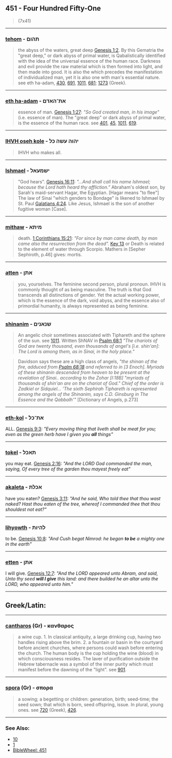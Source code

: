 ## 451 - Four Hundred Fifty-One
> (7x41)

---

### [tehom](/keys/ThHVM) - תהום
> the abyss of the waters, great deep [Genesis 1:2](http://biblehub.com/genesis/1-2.htm). By this Gematria the "great deep," or dark abyss of primal water, is Qabalistically identified with the idea of the universal essence of the human race. Darkness and evil provide the raw material which is then formed into light, and then made into good. It is also the which precedes the manifestation of individualized man, yet it is also one with man's essential nature. see eth ha-adam, [430](430), [691](691), [1011](1011), [681](681); [1273](1273) (Greek).

---

### [eth ha-adam](/keys/ATh-HADM) - את־האדם
> essence of man. [Genesis 1:27](http://biblehub.com/genesis/1-2.htm): *"So God created man, in his image"* (i.e. essence of man). The "great deep" or dark abyss of primal water, is the essence of the human race. see [401](401), [45](45), [1011](1011), [619](619).

---

### [IHVH oseh kole](/keys/IHVH.OShH.KL) - יהוה עשה כל
> IHVH who makes all.

---

### [Ishmael](/keys/IShMOAL) - ישמעאל
> "God hears". [Genesis 16:11](http://biblehub.com/genesis/16-11.htm): *"...And shall call his name Ishmael; because the Lord hath heard thy affliction."* Abraham's oldest son, by Sarah's maid-servant Hagar, the Egyptian. [Hagar means "to flee"] The law of Sinai "which genders to Bondage" is likened to Ishmael by St. Paul [Galatians 4:24](http://biblehub.com/galatians/4-24.htm). Like Jesus, Ishmael is the son of another fugitive woman [Case].

---

### [mithaw](/keys/MIThA) - מיתא
> death. [1 Corinthians 15:21](http://biblehub.com/1_corinthians/15-21.htm): *"For since by man came death, by man came also the resurrection from the dead".* [Key 13](13) or Death is related to the element of water through Scorpio. Mathers in [Sepher Sephiroth, p.46] gives: mortis.

---

### [atten](/keys/AThN) - אתן
> you, yourselves. The feminine second person, plural pronoun. IHVH is commonly thought of as being masculine. The truth is that God transcends all distinctions of gender. Yet the actual working power, which is the essence of the dark, void abyss, and the essence also of primordial humanity, is always represented as being feminine.

---

### [shinanim](/keys/ShNANIM) - שנאנים
> An angelic choir sometimes associated with Tiphareth and the sphere of the sun. see [1011](1011). Written ShNAV in [Psalm 68:1](http://biblehub.com/psalms/68-1.htm) *"The chariots of God are twenty thousand, even thousands of angel's [i.e. shin'an]: The Lord is among them, as in Sinai, in the holy place."*

> Davidson says these are a high class of angels, *"the shinan of the fire, adduced from [Psalm 68:18](http://biblehub.com/psalms/68-18.htm) and referred to in [3 Enoch]. Myriads of these shinanin descended from heaven to be present at the revelation of Sinai.. according to the Zohar [I:18B] "myriads of thousands of shin'an are on the chariot of God." Chief of the order is Zadkiel or Sidquiel... 'The sixth Sephirah Tiphareth is represented among the angels of the Shinanim, says C.D. Ginsburg in The Essence and the Qabbalh'"* [Dictionary of Angels, p.273]

---

### [eth-kol](/keys/ATh-KL) - את־כל
ALL. [Genesis 9:3](https://biblehub.com/genesis/9-3.htm): *"Every moving thing that liveth shall be meat for you; even as the green herb have I given you **all** things"*

---

### [tokel](/keys/ThAKL) - תאכל
you may eat. [Genesis 2:16](https://biblehub.com/genesis/2-16.htm): *"And the LORD God commanded the man, saying, Of every tree of the garden thou mayest freely eat"*

---

### [akaleta](/keys/AKLTh) - אכלת
have you eaten? [Genesis 3:11](https://biblehub.com/genesis/3-11.htm): *"And he said, Who told thee that thou wast naked? Hast thou eaten of the tree, whereof I commanded thee that thou shouldest not eat?"*

---

### [lihyowth](/keys/LHIVTh) - להיות
to be. [Genesis 10:8](https://biblehub.com/genesis/10-8.htm): *"And Cush begat Nimrod: he began **to be** a mighty one in the earth"*

---

### [etten](/keys/AThN) - אתן
I will give. [Genesis 12:7](https://biblehub.com/genesis/12-7.htm): *"And the LORD appeared unto Abram, and said, Unto thy seed **will I give** this land: and there builded he an altar unto the LORD, who appeared unto him."*

---

## Greek/Latin:

---

### [cantharos](/greek?word=kantharos) (Gr) - κανθαρος
> a wine cup. 1. In classical antiquity, a large drinking cup, having two handles rising above the brim. 2. a fountain or basin in the courtyard before ancient churches, where persons could wash before entering the church. The human body is the cup holding the wine (blood) in which consciousness resides. The laver of purification outside the Hebrew tabernacle was a symbol of the inner purity which must manifest before the dawning of the "light". see [901](901).

---

### [spora](/greek?word=spora) (Gr) - σπορα
> a sowing; a begetting or children: generation, birth; seed-time; the seed sown; that which is born, seed offspring, issue. In plural, young ones. see [720](720) (Greek), [426](426).

---

### See Also:

- [10](10)
- [1](1)
- [BibleWheel: 451](https://www.biblewheel.com/GR/GR_Database.php?Gem_Number=451)
